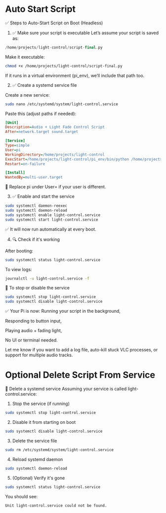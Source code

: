# Auto Start Script

✅ Steps to Auto-Start Script on Boot (Headless)

1. ✅ Make sure your script is executable
Let’s assume your script is saved as:

```swift
/home/projects/light-control/script-final.py
```

Make it executable:

```bash
chmod +x /home/projects/light-control/script-final.py
```

If it runs in a virtual environment (pi_env), we’ll include that path too.

2. ✅ Create a systemd service file

Create a new service:

```bash
sudo nano /etc/systemd/system/light-control.service
```

Paste this (adjust paths if needed):

```ini
[Unit]
Description=Audio + Light Fade Control Script
After=network.target sound.target

[Service]
Type=simple
User=pi
WorkingDirectory=/home/projects/light-control
ExecStart=/home/projects/light-control/pi_env/bin/python /home/projects/light-control/script-final.py
Restart=on-failure

[Install]
WantedBy=multi-user.target
```

🔁 Replace pi under User= if your user is different.

3. ✅ Enable and start the service

```bash
sudo systemctl daemon-reexec
sudo systemctl daemon-reload
sudo systemctl enable light-control.service
sudo systemctl start light-control.service
```

✅ It will now run automatically at every boot.

4. 🔍 Check if it's working

After booting:

```bash
sudo systemctl status light-control.service
```

To view logs:

```bash
journalctl -u light-control.service -f
```

🛑 To stop or disable the service

```bash
sudo systemctl stop light-control.service
sudo systemctl disable light-control.service
```

✅ Your Pi is now:
Running your script in the background,

Responding to button input,

Playing audio + fading light,

No UI or terminal needed.

Let me know if you want to add a log file, auto-kill stuck VLC processes, or support for multiple audio tracks.

# Optional Delete Script From Service

🧹 Delete a systemd service
Assuming your service is called light-control.service:

1. Stop the service (if running)
```bash
sudo systemctl stop light-control.service
```

2. Disable it from starting on boot
```bash
sudo systemctl disable light-control.service
```

3. Delete the service file
```bash
sudo rm /etc/systemd/system/light-control.service
```

4. Reload systemd daemon
```bash
sudo systemctl daemon-reload
```

5. (Optional) Verify it's gone
```bash
sudo systemctl status light-control.service
```

You should see:

```bash
Unit light-control.service could not be found.
```
